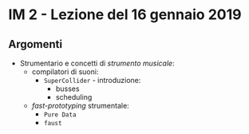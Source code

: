 # IM 2 - Lezione del 16 gennaio 2019

## Argomenti

* Strumentario e concetti di *strumento musicale*:
  * compilatori di suoni:
    * `SuperCollider` - introduzione:
      * busses
      * scheduling
  * *fast-prototyping* strumentale:
    * `Pure Data`
    * `faust`
